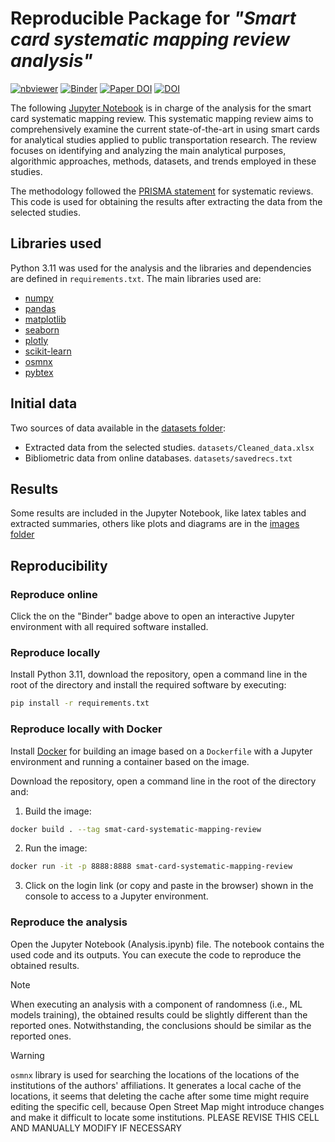 # Reproducible Package for _"Smart card systematic mapping review analysis"_

[![nbviewer](https://raw.githubusercontent.com/jupyter/design/master/logos/Badges/nbviewer_badge.svg)](https://github.com/GeoTecINIT/smartcard-systematic-mapping-review/)
[![Binder](https://mybinder.org/badge_logo.svg)](https://mybinder.org/v2/gh/GeoTecINIT/smartcard-systematic-mapping-review/HEAD?labpath=Analysis.ipynb)
[![Paper DOI]()]()
[![DOI](https://zenodo.org/badge/DOI/10.5281/zenodo.13378710.svg)](https://doi.org/10.5281/zenodo.13378710)

The following [Jupyter Notebook](./Analysis.ipynb) is in charge of the analysis for the smart card systematic mapping review. This
systematic mapping review aims to comprehensively examine the current state-of-the-art in using 
smart cards for analytical studies applied to public transportation research. The review focuses on 
identifying and analyzing the main analytical purposes, algorithmic approaches, methods, datasets, 
and trends employed in these studies.

The methodology followed the [PRISMA statement](http://www.prisma-statement.org/) for systematic reviews. 
This code is used for obtaining the results after extracting the data from the selected studies.

## Libraries used

Python 3.11 was used for the analysis and the libraries and dependencies are defined in `requirements.txt`. 
The main libraries used are:

- [numpy](https://numpy.org/)
- [pandas](https://pandas.pydata.org/)
- [matplotlib](https://matplotlib.org/)
- [seaborn](https://seaborn.pydata.org/)
- [plotly](https://plotly.com/python/)
- [scikit-learn](https://scikit-learn.org/stable/index.html)
- [osmnx](https://osmnx.readthedocs.io/en/stable/)
- [pybtex](https://pybtex.org/)

## Initial data

Two sources of data available in the [datasets folder](./datasets/):
- Extracted data from the selected studies. `datasets/Cleaned_data.xlsx`
- Bibliometric data from online databases. `datasets/savedrecs.txt`

## Results

Some results are included in the Jupyter Notebook, like latex tables and extracted summaries, others 
like plots and diagrams are in the [images folder](./img/)

## Reproducibility

### Reproduce online
Click the on the "Binder" badge above to open an interactive Jupyter environment with all required software installed.


### Reproduce locally
Install Python 3.11, download the repository, open a command line in the root of the directory and install the required software by executing:

```bash
pip install -r requirements.txt
```

### Reproduce locally with Docker
Install [Docker](https://www.docker.com) for building an image based on a `Dockerfile` with a Jupyter environment and running a container based on the image.

Download the repository, open a command line in the root of the directory and:

1. Build the image:

```bash
docker build . --tag smat-card-systematic-mapping-review
```

2. Run the image:

```bash
docker run -it -p 8888:8888 smat-card-systematic-mapping-review
```

3. Click on the login link (or copy and paste in the browser) shown in the console to access to a Jupyter environment.

### Reproduce the analysis
Open the Jupyter Notebook (Analysis.ipynb) file. The notebook contains the used code and its outputs. You can execute
the code to reproduce the obtained results.

> [!NOTE] 
> When executing an analysis with a component of randomness (i.e., ML models training), the obtained results could be slightly different
than the reported ones. Notwithstanding, the conclusions should be similar as the reported ones.

> [!WARNING] 
> `osmnx` library is used for searching the locations of the locations of the institutions of the authors' affiliations. It generates a local cache of the locations, it seems that deleting the cache after some time might require editing the specific cell, because Open Street Map might introduce changes and make it difficult to locate some institutions.
PLEASE REVISE THIS CELL AND MANUALLY MODIFY IF NECESSARY